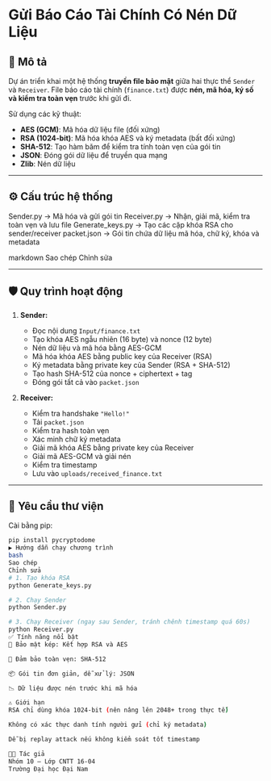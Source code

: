 # Gửi Báo Cáo Tài Chính Có Nén Dữ Liệu

## 📌 Mô tả
Dự án triển khai một hệ thống **truyền file bảo mật** giữa hai thực thể `Sender` và `Receiver`. File báo cáo tài chính (`finance.txt`) được **nén, mã hóa, ký số và kiểm tra toàn vẹn** trước khi gửi đi.

Sử dụng các kỹ thuật:
- **AES (GCM)**: Mã hóa dữ liệu file (đối xứng)
- **RSA (1024-bit)**: Mã hóa khóa AES và ký metadata (bất đối xứng)
- **SHA-512**: Tạo hàm băm để kiểm tra tính toàn vẹn của gói tin
- **JSON**: Đóng gói dữ liệu để truyền qua mạng
- **Zlib**: Nén dữ liệu

---

## ⚙️ Cấu trúc hệ thống

Sender.py → Mã hóa và gửi gói tin
Receiver.py → Nhận, giải mã, kiểm tra toàn vẹn và lưu file
Generate_keys.py → Tạo các cặp khóa RSA cho sender/receiver
packet.json → Gói tin chứa dữ liệu mã hóa, chữ ký, khóa và metadata

markdown
Sao chép
Chỉnh sửa

---

## 🛡️ Quy trình hoạt động

1. **Sender:**
   - Đọc nội dung `Input/finance.txt`
   - Tạo khóa AES ngẫu nhiên (16 byte) và nonce (12 byte)
   - Nén dữ liệu và mã hóa bằng AES-GCM
   - Mã hóa khóa AES bằng public key của Receiver (RSA)
   - Ký metadata bằng private key của Sender (RSA + SHA-512)
   - Tạo hash SHA-512 của nonce + ciphertext + tag
   - Đóng gói tất cả vào `packet.json`

2. **Receiver:**
   - Kiểm tra handshake `"Hello!"`
   - Tải `packet.json`
   - Kiểm tra hash toàn vẹn
   - Xác minh chữ ký metadata
   - Giải mã khóa AES bằng private key của Receiver
   - Giải mã AES-GCM và giải nén
   - Kiểm tra timestamp
   - Lưu vào `uploads/received_finance.txt`

---

## 📁 Yêu cầu thư viện

Cài bằng pip:

```bash
pip install pycryptodome
▶️ Hướng dẫn chạy chương trình
bash
Sao chép
Chỉnh sửa
# 1. Tạo khóa RSA
python Generate_keys.py

# 2. Chạy Sender
python Sender.py

# 3. Chạy Receiver (ngay sau Sender, tránh chênh timestamp quá 60s)
python Receiver.py
✅ Tính năng nổi bật
🔐 Bảo mật kép: Kết hợp RSA và AES

🧾 Đảm bảo toàn vẹn: SHA-512

📦 Gói tin đơn giản, dễ xử lý: JSON

📉 Dữ liệu được nén trước khi mã hóa

⚠️ Giới hạn
RSA chỉ dùng khóa 1024-bit (nên nâng lên 2048+ trong thực tế)

Không có xác thực danh tính người gửi (chỉ ký metadata)

Dễ bị replay attack nếu không kiểm soát tốt timestamp

🧑‍💻 Tác giả
Nhóm 10 – Lớp CNTT 16-04
Trường Đại học Đại Nam






